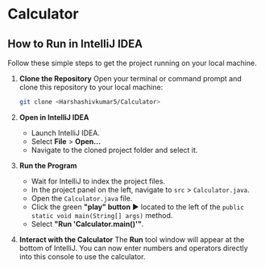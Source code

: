 # Calculator

## How to Run in IntelliJ IDEA
Follow these simple steps to get the project running on your local machine.

1.  **Clone the Repository**
    Open your terminal or command prompt and clone this repository to your local machine:
    ```bash
    git clone <Harshashivkumar5/Calculator>
    ```

2.  **Open in IntelliJ IDEA**
    * Launch IntelliJ IDEA.
    * Select **File** > **Open...**
    * Navigate to the cloned project folder and select it.

3.  **Run the Program**
    * Wait for IntelliJ to index the project files.
    * In the project panel on the left, navigate to `src` > `Calculator.java`.
    * Open the `Calculator.java` file.
    * Click the green **"play" button** ▶️ located to the left of the `public static void main(String[] args)` method.
    * Select **"Run 'Calculator.main()'"**.

    

4.  **Interact with the Calculator**
    The **Run** tool window will appear at the bottom of IntelliJ. You can now enter numbers and operators directly into this console to use the calculator.
